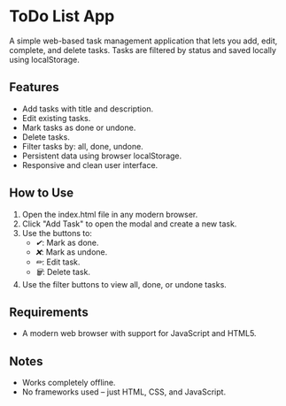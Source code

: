 # ToDo List App

A simple web-based task management application that lets you add, edit, complete, and delete tasks. Tasks are filtered by status and saved locally using localStorage.

## Features

- Add tasks with title and description.
- Edit existing tasks.
- Mark tasks as done or undone.
- Delete tasks.
- Filter tasks by: all, done, undone.
- Persistent data using browser localStorage.
- Responsive and clean user interface.

## How to Use

1. Open the index.html file in any modern browser.
2. Click "Add Task" to open the modal and create a new task.
3. Use the buttons to:
   - *✔*: Mark as done.
   - *❌*: Mark as undone.
   - *✏*: Edit task.
   - *🗑*: Delete task.
4. Use the filter buttons to view all, done, or undone tasks.

## Requirements

- A modern web browser with support for JavaScript and HTML5.

## Notes

- Works completely offline.
- No frameworks used – just HTML, CSS, and JavaScript.
